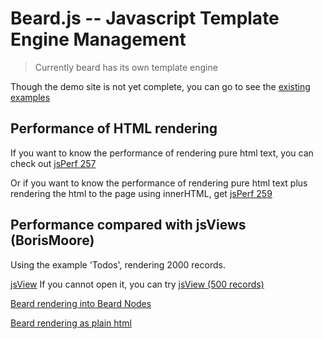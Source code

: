 # Beard.js -- Javascript Template Engine Management

> Currently beard has its own template engine

Though the demo site is not yet complete, you can go to see the
<a href="http://jspopisno1.github.com/Beard" target="_blank">existing examples</a>


## Performance of HTML rendering

If you want to know the performance of rendering pure html text, you can check out
<a href="http://jsperf.com/dom-vs-innerhtml-based-templating/257" target="_blank">jsPerf 257</a>

Or if you want to know the performance of rendering pure html text plus rendering the html to the page using innerHTML, get
<a href="http://jsperf.com/dom-vs-innerhtml-based-templating/259" target="_blank">jsPerf 259</a>

## Performance compared with jsViews (BorisMoore)

Using the example 'Todos', rendering 2000 records.

<a href="http://jspopisno1.github.com/Beard/compare/jsView-todos.html" target="_blank">jsView</a> If you cannot open it, you can try
<a href="http://jspopisno1.github.com/Beard/compare/jsView-todos_500.html" target="_blank">jsView (500 records)</a>

<a href="http://jspopisno1.github.com/Beard/compare/beard-todos_advanced_huge.html" target="_blank">Beard rendering into Beard Nodes</a>

<a href="http://jspopisno1.github.com/Beard/compare/beard-todos_core.html" target="_blank">Beard rendering as plain html</a>


